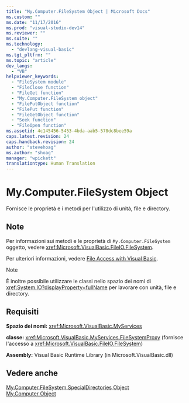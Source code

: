```yaml
---
title: "My.Computer.FileSystem Object | Microsoft Docs"
ms.custom: ""
ms.date: "11/17/2016"
ms.prod: "visual-studio-dev14"
ms.reviewer: ""
ms.suite: ""
ms.technology: 
  - "devlang-visual-basic"
ms.tgt_pltfrm: ""
ms.topic: "article"
dev_langs: 
  - "VB"
helpviewer_keywords: 
  - "FileSystem module"
  - "FileClose function"
  - "FileGet function"
  - "My.Computer.FileSystem object"
  - "FilePutObject function"
  - "FilePut function"
  - "FileGetObject function"
  - "Seek function"
  - "FileOpen function"
ms.assetid: 4c145456-5453-4bda-aab5-578dc8bee59a
caps.latest.revision: 24
caps.handback.revision: 24
author: "stevehoag"
ms.author: "shoag"
manager: "wpickett"
translationtype: Human Translation
---
```

# My.Computer.FileSystem Object
Fornisce le proprietà e i metodi per l'utilizzo di unità, file e directory.  
  
## Note  
 Per informazioni sui metodi e le proprietà di `My.Computer.FileSystem` oggetto, vedere <xref:Microsoft.VisualBasic.FileIO.FileSystem>.  
  
 Per ulteriori informazioni, vedere [File Access with Visual Basic](../../../visual-basic/developing-apps/programming/drives-directories-files/file-access.md).  
  
> [!NOTE]
>  È inoltre possibile utilizzare le classi nello spazio dei nomi di <xref:System.IO?displayProperty=fullName> per lavorare con unità, file e directory.  
  
## Requisiti  
 **Spazio dei nomi:** <xref:Microsoft.VisualBasic.MyServices>  
  
 **classe:** <xref:Microsoft.VisualBasic.MyServices.FileSystemProxy> \(fornisce l'accesso a <xref:Microsoft.VisualBasic.FileIO.FileSystem>\)  
  
 **Assembly:** Visual Basic Runtime Library \(in Microsoft.VisualBasic.dll\)  
  
## Vedere anche  
 [My.Computer.FileSystem.SpecialDirectories Object](../../../visual-basic/language-reference/objects/my-computer-filesystem-specialdirectories-object.md)   
 [My.Computer Object](../../../visual-basic/language-reference/objects/my-computer-object.md)